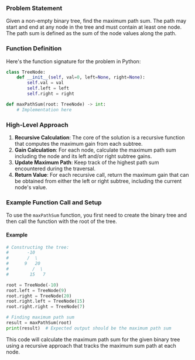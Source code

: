 ### Problem Statement
Given a non-empty binary tree, find the maximum path sum. The path may start and end at any node in the tree and must contain at least one node. The path sum is defined as the sum of the node values along the path.

### Function Definition
Here's the function signature for the problem in Python:

```python
class TreeNode:
    def __init__(self, val=0, left=None, right=None):
        self.val = val
        self.left = left
        self.right = right

def maxPathSum(root: TreeNode) -> int:
    # Implementation here
```

### High-Level Approach
1. **Recursive Calculation**: The core of the solution is a recursive function that computes the maximum gain from each subtree.
2. **Gain Calculation**: For each node, calculate the maximum path sum including the node and its left and/or right subtree gains.
3. **Update Maximum Path**: Keep track of the highest path sum encountered during the traversal.
4. **Return Value**: For each recursive call, return the maximum gain that can be obtained from either the left or right subtree, including the current node's value.

### Example Function Call and Setup
To use the `maxPathSum` function, you first need to create the binary tree and then call the function with the root of the tree.

#### Example
```python
# Constructing the tree:
#       -10
#       /  \
#      9   20
#         /  \
#        15   7

root = TreeNode(-10)
root.left = TreeNode(9)
root.right = TreeNode(20)
root.right.left = TreeNode(15)
root.right.right = TreeNode(7)

# Finding maximum path sum
result = maxPathSum(root)
print(result)  # Expected output should be the maximum path sum
```

This code will calculate the maximum path sum for the given binary tree using a recursive approach that tracks the maximum sum path at each node.
